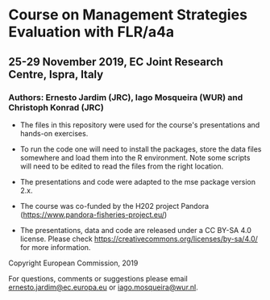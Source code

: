 # Course on Management Strategies Evaluation with FLR/a4a

## 25-29 November 2019, EC Joint Research Centre, Ispra, Italy

### Authors: Ernesto Jardim (JRC), Iago Mosqueira (WUR) and Christoph Konrad (JRC)

- The files in this repository were used for the course's presentations and hands-on exercises.

- To run the code one will need to install the packages, store the data files somewhere and load them into the R environment. Note some scripts will need to be edited to read the files from the right location.

- The presentations and code were adapted to the mse package version 2.x.

- The course was co-funded by the H202 project Pandora (https://www.pandora-fisheries-project.eu/)

- The presentations, data and code are released under a CC BY-SA 4.0 license. Please check https://creativecommons.org/licenses/by-sa/4.0/ for more information.

Copyright European Commission, 2019

For questions, comments or suggestions please email <ernesto.jardim@ec.europa.eu> or <iago.mosqueira@wur.nl>.
